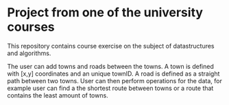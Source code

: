 # Project from one of the university courses

This repository contains course exercise on the subject of datastructures and algorithms.

The user can add towns and roads between the towns. A town is defined with [x,y] coordinates and an unique townID. A road is defined as a straight path between two towns. User can then perform operations for the data, for example user can find a the shortest route between towns or a route that contains the least amount of towns.

